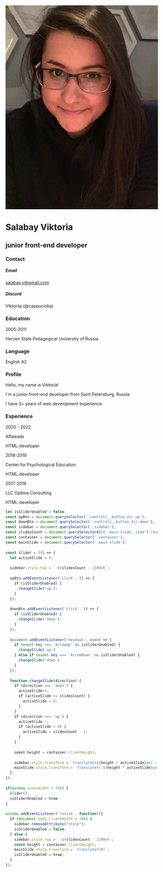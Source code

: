 ![my-photo](/images/photo.jpg)
# Salabay Viktoria
## junior front-end developer
### Contact
##### Email
salabay.v@gmail.com
##### Discord
Viktoriia (@cappucinka)
### Education

2005-2011

Herzen State Pedagogical University of Russia

### Language
English A2
### Profile

Hello, my name is Viktoria!

I`m a junior front-end developer from Saint Petersburg, Russia.

I have 3+ years of web development experience.

### Experience

2020 - 2022

Alfaleads

HTML-developer

2018-2019

Center for Psychological Education

HTML-developer

2017-2018

LLC Optima Consulting

HTML-developer

```js script
let isSliderUnabled = false;
const upBtn = document.querySelector('.controls__button_dir_up');
const downBtn = document.querySelector('.controls__button_dir_down');
const sidebar = document.querySelector('.sidebar');
const slidesCount = document.querySelectorAll('.main-slide__item').length;
const container = document.querySelector('.container');
const mainSlide = document.querySelector('.main-slide');

const slider = (() => {
  let activeSlide = 0;

  sidebar.style.top = `-${slidesCount - 1}00vh`;

  upBtn.addEventListener('click', () => {
    if (isSliderUnabled) {
      changeSlide('up');
    }
  });

  downBtn.addEventListener('click', () => {
    if (isSliderUnabled) {
      changeSlide('down');
    }
  });

  document.addEventListener('keydown', event => {
    if (event.key === 'ArrowUp' && isSliderUnabled) {
      changeSlide('up')
    } else if (event.key === 'ArrowDown' && isSliderUnabled) {
      changeSlide('down')
    }
  });

  function changeSlide(direction) {
    if (direction === 'down') {
      activeSlide++;
      if (activeSlide >= slidesCount) {
        activeSlide = 0;
      }
    }
    if (direction === 'up') {
      activeSlide--;
      if (activeSlide < 0) {
        activeSlide = slidesCount - 1;
      }
    }

    const height = container.clientHeight;

    sidebar.style.transform = `translateY(${height * activeSlide}px)`;
    mainSlide.style.transform = `translateY(-${height * activeSlide}px)`;
  };
});

if(window.innerWidth > 768) {
  slider();
  isSliderUnabled = true;
}

window.addEventListener('resize', function(){
  if (document.body.clientWidth < 768) {
    sidebar.removeAttribute("style");
    isSliderUnabled = false;
  } else {
    sidebar.style.top = `-${slidesCount - 1}00vh`;
    const height = container.clientHeight;
    mainSlide.style.transform = `translateY(0)`;
    isSliderUnabled = true;
  }
});
```
